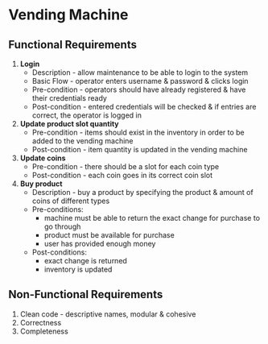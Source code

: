 # Vending Machine

## Functional Requirements

1. **Login**
   - Description - allow maintenance to be able to login to the system
   - Basic Flow - operator enters username & password & clicks login
   - Pre-condition - operators should have already registered & have their credentials ready
   - Post-condition - entered credentials will be checked & if entries are correct, the operator is logged in
2. **Update product slot quantity**
   - Pre-condition - items should exist in the inventory in order to be added to the vending machine
   - Post-condition - item quantity is updated in the vending machine
3. **Update coins**
   - Pre-condition - there should be a slot for each coin type
   - Post-condition - each coin goes in its correct coin slot
4. **Buy product**
   - Description - buy a product by specifying the product & amount of coins of different types
   - Pre-conditions:
     - machine must be able to return the exact change for purchase to go through
     - product must be available for purchase
     - user has provided enough money
   - Post-conditions:
     - exact change is returned
     - inventory is updated

## Non-Functional Requirements

1. Clean code - descriptive names, modular & cohesive
2. Correctness
3. Completeness
